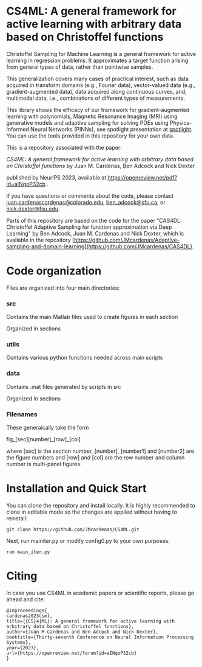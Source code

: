 # CS4ML: A general framework for active learning with arbitrary data based on Christoffel functions 

Christoffel Sampling for Machine Learning is a general framework for active learning in regression problems. It approximates a target function arising from general types of data, rather than pointwise samples. 

This generalization covers many cases of practical interest, such as data acquired in transform domains (e.g., Fourier data), vector-valued data (e.g., gradient-augmented data), data acquired along continuous curves, and, multimodal data, i.e., combinations of different types of measurements. 

This library shows the efficacy of our framework for gradient-augmented learning with polynomials, Magnetic Resonance Imaging (MRI) using generative models and adaptive sampling for solving PDEs using Physics-Informed Neural Networks (PINNs), see spotlight presentation at [spotlight](https://neurips.cc/virtual/2023/poster/71203). You can use the tools provided in this repository for your own data. 
 
This is a repository associated with the paper:

_CS4ML: A general framework for active learning with arbitrary data based on Christoffel functions_ by Juan M. Cardenas, Ben Adcock and Nick Dexter  

published by NeurIPS 2023, available at https://openreview.net/pdf?id=aINqoP32cb .

If you have questions or comments about the code, please contact [juan.cardenascardenas@colorado.edu](mailto:juan.cardenascardenas@colorado.edu?subject=[GitHub]%20Source%20Han%20Sans), [ben_adcock@sfu.ca](mailto:ben_adcock@sfu.ca?subject=[GitHub]%20Source%20Han%20Sans), or [nick.dexter@fsu.edu](mailto:nick.dexter@fsu.edu?subject=[GitHub]%20Source%20Han%20Sans).

Parts of this repository are based on the code for the paper "CAS4DL: Christoffel Adaptive Sampling for function approximation via Deep Learning" by Ben Adcock, Juan M. Cardenas and Nick Dexter,  which is available in the repository [https://github.com/JMcardenas/Adaptive-sampling-and-domain-learning](https://github.com/JMcardenas/CAS4DL). 

# Code organization 
Files are organized into four main directories:

### src 
Contains the main Matlab files used to create figures in each section

Organized in sections

### utils 
Contains various python functions needed across main scripts

### data 
Contains .mat files generated by scripts in src

Organized in sections

### Filenames

These generaically take the form 

fig_[sec][number]\_[row]_[col]

where [sec] is the section number, [number], [number1] and [number2] are the figure numbers and [row] and [col] are the row number and column number is multi-panel figures.

# Installation and Quick Start 

You can clone the repository and install locally. It is highly recommended to clone in editable mode so the changes are applied without having to reinstall:
 
```
git clone https://github.com/JMcardenas/CS4ML.git
```
Next, run mainiter.py or modify config0.py to your own purposes: 

```
run main_iter.py
```

# Citing 
In case you use CS4ML in academic papers or scientific reports, please go ahead and cite:

```
@inproceedings{
cardenas2023csml,
title={{CS}4{ML}: A general framework for active learning with arbitrary data based on Christoffel functions},
author={Juan M Cardenas and Ben Adcock and Nick Dexter},
booktitle={Thirty-seventh Conference on Neural Information Processing Systems},
year={2023},
url={https://openreview.net/forum?id=aINqoP32cb}
}
```
